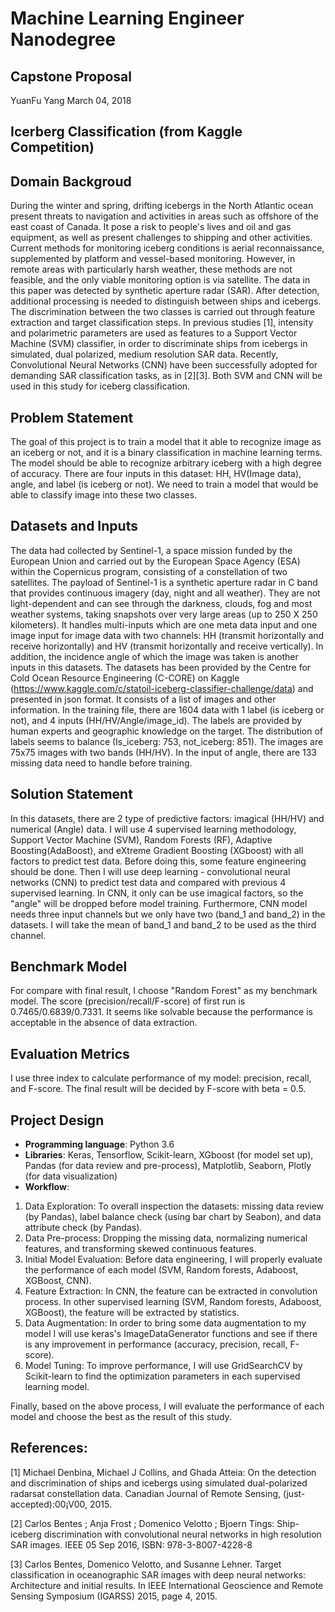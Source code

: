 
# Machine Learning Engineer Nanodegree
## Capstone Proposal
YuanFu Yang
March 04, 2018
## Icerberg Classification (from Kaggle Competition)
## Domain Backgroud
During the winter and spring, drifting icebergs in the North Atlantic ocean present threats to navigation and activities in areas such as offshore of the east coast of Canada. It pose a risk to people's lives and oil and gas equipment, as well as present challenges to shipping and other activities. Current methods for monitoring iceberg conditions is aerial reconnaissance, supplemented by platform and vessel-based monitoring. However, in remote areas with particularly harsh weather, these methods are not feasible, and the only viable monitoring option is via satellite. The data in this paper was detected by synthetic aperture radar (SAR). After detection, additional processing is needed to distinguish between ships and icebergs. The discrimination between the two classes is carried out through feature extraction and target classification steps. In previous studies [1], intensity and polarimetric parameters are used as features to a Support Vector Machine (SVM) classifier, in order to discriminate ships from icebergs in simulated, dual polarized, medium resolution SAR data. Recently, Convolutional Neural Networks (CNN) have been successfully adopted for demanding SAR classification tasks, as in [2][3]. Both SVM and CNN will be used in this study for iceberg classification.
## Problem Statement
The goal of this project is to train a model that it able to recognize image as an iceberg or not, and it is a binary classification in machine learning terms. The model should be able to recognize arbitrary iceberg with a high degree of accuracy. There are four inputs in this dataset: HH, HV(Image data), angle, and label (is iceberg or not). We need to train a model that would be able to classify image into these two classes.   
## Datasets and Inputs
The data had collected by Sentinel-1, a space mission funded by the European Union and carried out by the European Space Agency (ESA) within the Copernicus program, consisting of a constellation of two satellites. The payload of Sentinel-1 is a synthetic aperture radar in C band that provides continuous imagery (day, night and all weather). They are not light-dependent and can see through the darkness, clouds, fog and most weather systems, taking snapshots over very large areas (up to 250 X 250 kilometers). It handles multi-inputs which are one meta data input and one image input for image data with two channels: HH (transmit horizontally and receive horizontally) and HV (transmit horizontally and receive vertically). In addition, the incidence angle of which the image was taken is another inputs in this datasets. The datasets has been provided by the Centre for Cold Ocean Resource Engineering (C-CORE) on Kaggle (https://www.kaggle.com/c/statoil-iceberg-classifier-challenge/data) and presented in json format. It consists of a list of images and other information. In the training file, there are 1604 data with 1 label (is iceberg or not), and 4 inputs (HH/HV/Angle/image_id). The labels are provided by human experts and geographic knowledge on the target. The distribution of labels seems to balance (Is_iceberg: 753, not_iceberg: 851). The images are 75x75 images with two bands (HH/HV). In the input of angle, there are 133 missing data need to handle before training. 
## Solution Statement
In this datasets, there are 2 type of predictive factors: imagical (HH/HV) and numerical (Angle) data. I will use 4 supervised learning methodology, Support Vector Machine (SVM), Random Forests (RF), Adaptive Boosting(AdaBoost), and eXtreme Gradient Boosting (XGboost) with all factors to predict test data. Before doing this, some feature engineering should be done. Then I will use deep learning - convolutional neural networks (CNN) to predict test data and compared with previous 4 supervised learning. In CNN, it only can be use imagical factors, so the "angle" will be dropped before model training. Furthermore, CNN model needs three input channels but we only have two (band_1 and band_2) in the datasets. I will take the mean of band_1 and band_2 to be used as the third channel. 
## Benchmark Model
For compare with final result, I choose "Random Forest" as my benchmark model. The score (precision/recall/F-score) of first run is 0.7465/0.6839/0.7331. It seems like solvable because the performance is acceptable in the absence of data extraction. 

## Evaluation Metrics
I use three index to calculate performance of my model: precision, recall, and F-score. The final result will be decided by F-score with beta = 0.5. 

## Project Design
* **Programming language**: Python 3.6
* **Libraries**: Keras, Tensorflow, Scikit-learn, XGboost (for model set up), Pandas (for data review and pre-process), Matplotlib, Seaborn, Plotly (for data visualization)
* **Workflow**:

1. Data Exploration: To overall inspection the datasets: missing data review (by Pandas), label balance check (using bar chart by Seabon), and data attribute check (by Pandas).
2. Data Pre-process: Dropping the missing data, normalizing numerical features, and transforming skewed continuous features.
3. Initial Model Evaluation: Before data engineering, I will properly evaluate the performance of each model (SVM, Random forests, Adaboost, XGBoost, CNN).
4. Feature Extraction: In CNN, the feature can be extracted in convolution process. In other supervised learning (SVM, Random forests, Adaboost, XGBoost), the feature will be extracted by statistics.
5. Data Augmentation: In order to bring some data augmentation to my model I will use keras's ImageDataGenerator functions and see if there is any improvement in performance (accuracy, precision, recall, F-score).
6. Model Tuning: To improve performance, I will use GridSearchCV by Scikit-learn to find the optimization parameters in each supervised learning model.

Finally, based on the above process, I will evaluate the performance of each model and choose the best as the result of this study.
## References: 

[1] Michael Denbina, Michael J Collins, and Ghada Atteia: On the detection and discrimination of ships and icebergs using simulated dual-polarized radarsat constellation data. Canadian Journal of Remote Sensing, (just-accepted):00¡V00, 2015. 

[2] Carlos Bentes ; Anja Frost ; Domenico Velotto ; Bjoern Tings: Ship-iceberg discrimination with convolutional neural networks in high resolution SAR images. IEEE 05 Sep 2016, ISBN: 978-3-8007-4228-8 

[3] Carlos Bentes, Domenico Velotto, and Susanne Lehner. Target classification in oceanographic SAR images with deep neural networks: Architecture and initial results. In IEEE International Geoscience and Remote Sensing Symposium (IGARSS) 2015, page 4, 2015. 
